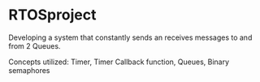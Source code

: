 # RTOSproject
Developing a system that constantly sends an receives messages to and from 2 Queues.

Concepts utilized: Timer, Timer Callback function, Queues, Binary semaphores
